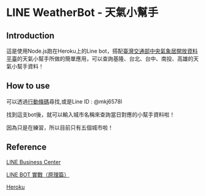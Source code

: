 LINE WeatherBot - 天氣小幫手
===============================


Introduction
-------------

這是使用Node.js跑在Heroku上的Line bot，搭配[臺灣交通部中央氣象居開放資料平臺](http://opendata.cwb.gov.tw/usages#)的天氣小幫手所做的簡單應用，可以查詢基隆、台北、台中、南投、高雄的天氣小幫手資料！

How to use
---------------

可以透過[行動條碼](http://qr-official.line.me/L/YnDs0imc1c.png)尋找,或是Line ID : @mkj6578l

找到這支bot後，就可以輸入城市名稱來查詢當日對應的小幫手資料啦！

因為只是在練習，所以目前只有五個城市啦！

Reference
-----------
[LINE Business Center](https://business.line.me/zh-hant/services/bot)

[LINE BOT 實戰（原理篇）](http://www.oxxostudio.tw/articles/201701/line-bot.html)

[Heroku](https://dashboard.heroku.com/)
